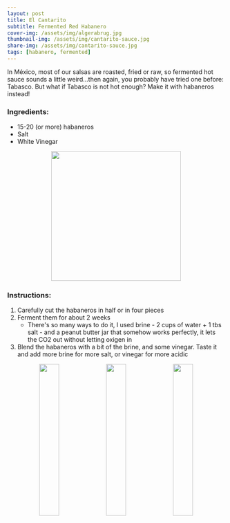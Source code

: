 ```yaml
---
layout: post
title: El Cantarito
subtitle: Fermented Red Habanero
cover-img: /assets/img/algerabrug.jpg
thumbnail-img: /assets/img/cantarito-sauce.jpg
share-img: /assets/img/cantarito-sauce.jpg
tags: [habanero, fermented]
---
```


In México, most of our salsas are roasted, fried or raw, so fermented hot sauce sounds a little weird...then again, you probably have tried one before: Tabasco.
But what if Tabasco is not hot enough? Make it with habaneros instead!

### Ingredients:
- 15-20 (or more) habaneros
- Salt
- White Vinegar

<p align="center">
    <img src="{{site.baseurl}}/assets/img/Cantarito44.png" width="300">
</p>

### Instructions:
1. Carefully cut the habaneros in half or in four pieces
2. Ferment them for about 2 weeks 
     - There's so many ways to do it, I used brine - 2 cups of water + 1 tbs salt - and a peanut butter jar that somehow works perfectly, it lets the CO2 out without letting oxigen in
3. Blend the habaneros with a bit of the brine, and some vinegar. Taste it and add more brine for more salt, or vinegar for more acidic

<p align="middle">
    <img src="{{site.baseurl}}/assets/img/cantarito-sauce.jpg" width="30%">
    <img src="{{site.baseurl}}/assets/img/habanero-close.jpg" width="30%">
    <img src="{{site.baseurl}}/assets/img/habanero-fermented.jpg" width="30%">
</p>
